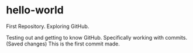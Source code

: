 # hello-world
First Repository. Exploring GitHub. 

Testing out and getting to know GitHub. 
Specifically working with commits. (Saved changes) 
This is the first commit made. 
